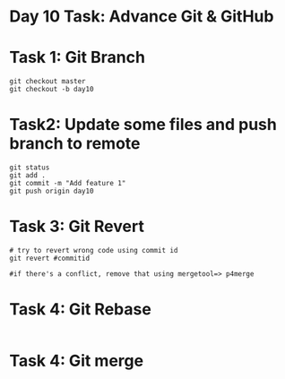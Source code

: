 # Day 10 Task: Advance Git & GitHub

# Task 1: Git Branch
```
git checkout master
git checkout -b day10
```

# Task2: Update some files and push branch to remote
```
git status
git add .
git commit -m "Add feature 1"
git push origin day10
```

# Task 3: Git Revert
```
# try to revert wrong code using commit id
git revert #commitid

#if there's a conflict, remove that using mergetool=> p4merge
```
# Task 4: Git Rebase
```

```
# Task 4: Git merge
```
```